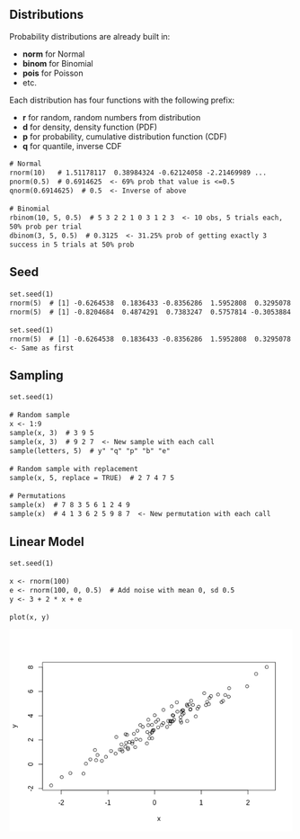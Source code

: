 <!--
.. title: R: Simulation
.. slug: r-simulation
.. date: 2018-08-04 00:35:18 UTC+01:00
.. tags: 
.. category: 
.. link: 
.. description: 
.. type: text
-->

Distributions
-------------

Probability distributions are already built in:

- **norm** for Normal
- **binom** for Binomial
- **pois** for Poisson
- etc.

Each distribution has four functions with the following prefix:

- **r** for random, random numbers from distribution
- **d** for density, density function (PDF)
- **p** for probability, cumulative distribution function (CDF)
- **q** for quantile, inverse CDF

```
# Normal
rnorm(10)   # 1.51178117  0.38984324 -0.62124058 -2.21469989 ...
pnorm(0.5)  # 0.6914625  <- 69% prob that value is <=0.5
qnorm(0.6914625)  # 0.5  <- Inverse of above

# Binomial
rbinom(10, 5, 0.5)  # 5 3 2 2 1 0 3 1 2 3  <- 10 obs, 5 trials each, 50% prob per trial
dbinom(3, 5, 0.5)  # 0.3125  <- 31.25% prob of getting exactly 3 success in 5 trials at 50% prob
```

Seed
----

```
set.seed(1)
rnorm(5)  # [1] -0.6264538  0.1836433 -0.8356286  1.5952808  0.3295078
rnorm(5)  # [1] -0.8204684  0.4874291  0.7383247  0.5757814 -0.3053884

set.seed(1)
rnorm(5)  # [1] -0.6264538  0.1836433 -0.8356286  1.5952808  0.3295078  <- Same as first
```

Sampling
--------

```
set.seed(1)

# Random sample
x <- 1:9
sample(x, 3)  # 3 9 5
sample(x, 3)  # 9 2 7  <- New sample with each call
sample(letters, 5)  # y" "q" "p" "b" "e"

# Random sample with replacement
sample(x, 5, replace = TRUE)  # 2 7 4 7 5

# Permutations
sample(x)  # 7 8 3 5 6 1 2 4 9
sample(x)  # 4 1 3 6 2 5 9 8 7  <- New permutation with each call
```

Linear Model
------------

```
set.seed(1)

x <- rnorm(100)
e <- rnorm(100, 0, 0.5)  # Add noise with mean 0, sd 0.5
y <- 3 + 2 * x + e

plot(x, y)
```

![Linear Model](/images/r/r-simulation-linear-model.png)
